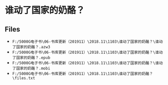 # 谁动了国家的奶酪？

## Files

- `F:/5000G电子书\06-书库更新（201911）\2018.11\1103\谁动了国家的奶酪？\谁动了国家的奶酪？.azw3`
- `F:/5000G电子书\06-书库更新（201911）\2018.11\1103\谁动了国家的奶酪？\谁动了国家的奶酪？.epub`
- `F:/5000G电子书\06-书库更新（201911）\2018.11\1103\谁动了国家的奶酪？\谁动了国家的奶酪？.mobi`
- `F:/5000G电子书\06-书库更新（201911）\2018.11\1103\谁动了国家的奶酪？\files.txt`
